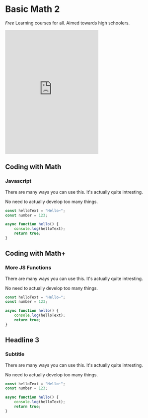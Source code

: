 # Basic Math 2
*Free* Learning courses for all. Aimed towards high schoolers. 

<div>
<iframe src="https://www.youtube.com/embed/enMumwvLAug" height=400 frameborder="0" allowfullscreen="true"> </iframe>
</div>


## Coding with Math
### Javascript

There are many ways you can use this.
It's actually quite intresting.

No need to actually develop too many things.

```js
const helloText = "Hello~";
const number = 123;

async function hello() {
	console.log(helloText);
	return true;
}
````

## Coding with Math+

### More JS Functions

There are many ways you can use this.
It's actually quite intresting.

No need to actually develop too many things.

```js
const helloText = "Hello~";
const number = 123;

async function hello() {
	console.log(helloText);
	return true;
}
````

## Headline 3

### Subtitle

There are many ways you can use this.
It's actually quite intresting.

No need to actually develop too many things.

```js
const helloText = "Hello~";
const number = 123;

async function hello() {
	console.log(helloText);
	return true;
}
````